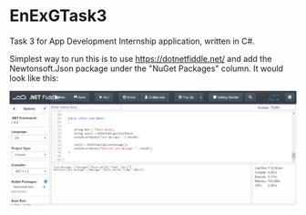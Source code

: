 # EnExGTask3

Task 3 for App Development Internship application, written in C#.

Simplest way to run this is to use <https://dotnetfiddle.net/> and add the Newtonsoft.Json package under the "NuGet Packages" column. It would look like this: 

![fiddle](fiddle.PNG)
